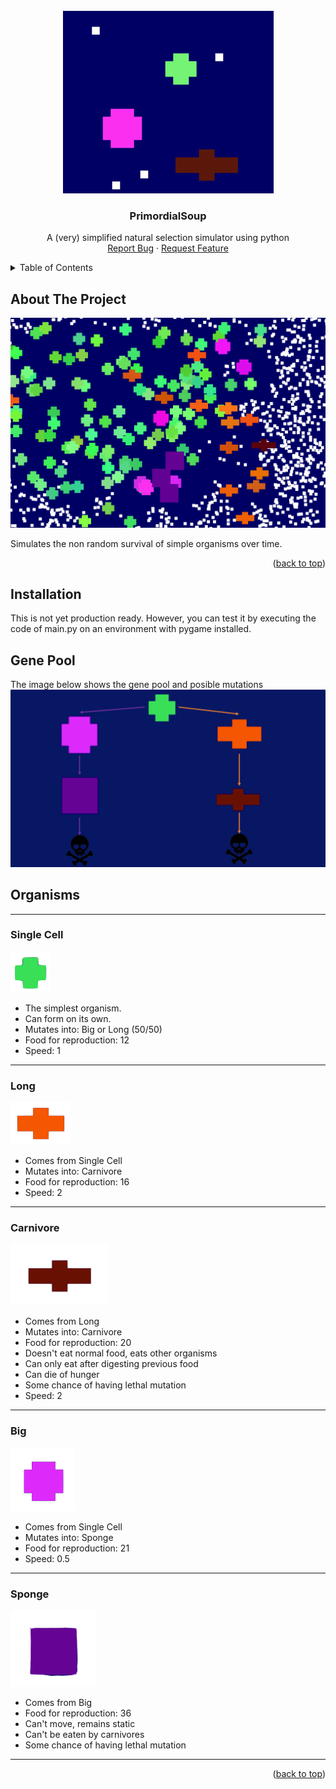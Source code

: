 <!-- PROJECT LOGO -->
<br />
<div align="center">
<img src="images/header.png" alt="Header">

  <h3 align="center">PrimordialSoup</h3>

  <p align="center">
   A (very) simplified natural selection simulator using python
    <br />
    <a href="https://github.com/MarcosSaade/PrimordialSoup/issues">Report Bug</a>
    ·
    <a href="https://github.com/MarcosSaade/PrimordialSoup">Request Feature</a>
  </p>
</div>



<!-- TABLE OF CONTENTS -->
<details>
  <summary>Table of Contents</summary>
  <ol>
    <li>
      <a href="#about-the-project">About The Project</a>
    </li>
    <li>
      <a href="#installation">Installation</a>
    </li>
    <li>
      <a href="#gene-pool">Gene Pool</a>
    </li>
  </ol>
</details>



<!-- ABOUT THE PROJECT -->
## About The Project

<img src='images/screenshot.png'>

Simulates the non random survival of simple organisms over time.

<p align="right">(<a href="#readme-top">back to top</a>)</p>

## Installation

This is not yet production ready. However, you can test it by executing the code of main.py on an environment with pygame installed.

## Gene Pool

The image below shows the gene pool and posible mutations
<br/>
<img src='images/tree.png'>

## Organisms

<hr/>

### Single Cell
<img src='images/single_cell.png'>

* The simplest organism.
* Can form on its own.
* Mutates into: Big or Long (50/50)
* Food for reproduction: 12
* Speed: 1

<hr/>

### Long
<img src='images/long.png'>

* Comes from Single Cell
* Mutates into: Carnivore
* Food for reproduction: 16
* Speed: 2

<hr/>

### Carnivore
<img src='images/carnivore.png'>

* Comes from Long
* Mutates into: Carnivore
* Food for reproduction: 20
* Doesn't eat normal food, eats other organisms
* Can only eat after digesting previous food
* Can die of hunger
* Some chance of having lethal mutation
* Speed: 2

<hr/>

### Big
<img src='images/big.png'>

* Comes from Single Cell
* Mutates into: Sponge
* Food for reproduction: 21
* Speed: 0.5

<hr/>

### Sponge
<img src='images/sponge.png'>

* Comes from Big
* Food for reproduction: 36
* Can't move, remains static
* Can't be eaten by carnivores
* Some chance of having lethal mutation

<hr/>


<p align="right">(<a href="#readme-top">back to top</a>)</p>
